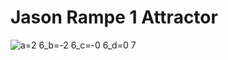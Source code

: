 # Jason Rampe 1 Attractor

![a=2 6_b=-2 6_c=-0 6_d=0 7](https://user-images.githubusercontent.com/36861752/85953238-e58c2500-b9a9-11ea-86fd-5de19c7c3c80.png)
